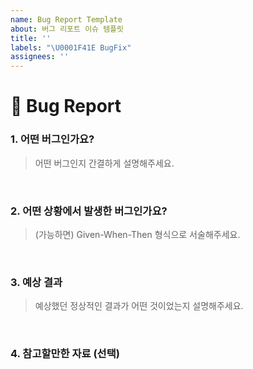 ```yaml
---
name: Bug Report Template
about: 버그 리포트 이슈 템플릿
title: ''
labels: "\U0001F41E BugFix"
assignees: ''
---
```


# 🐞 Bug Report

### 1. 어떤 버그인가요?

> 어떤 버그인지 간결하게 설명해주세요.

<br>

### 2. 어떤 상황에서 발생한 버그인가요?

> (가능하면) Given-When-Then 형식으로 서술해주세요.

<br>

### 3. 예상 결과

> 예상했던 정상적인 결과가 어떤 것이었는지 설명해주세요.

<br>

### 4. 참고할만한 자료 (선택)
